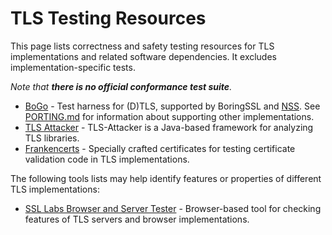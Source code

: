 # TLS Testing Resources

This page lists correctness and safety testing resources for TLS implementations and related software dependencies. It excludes implementation-specific tests.

*Note that **there is no official conformance test suite**.*

* [BoGo](https://github.com/google/boringssl/tree/master/ssl/test) - Test harness for (D)TLS, supported by BoringSSL and [NSS](https://wiki.mozilla.org/NSS/BoGo_Tests). See [PORTING.md](https://github.com/google/boringssl/blob/master/ssl/test/PORTING.md) for information about supporting other implementations.
* [TLS Attacker](https://github.com/RUB-NDS/TLS-Attacker) - TLS-Attacker is a Java-based framework for analyzing TLS libraries.
* [Frankencerts](https://github.com/sumanj/frankencert) - Specially crafted certificates for testing certificate validation code in TLS implementations.

The following tools lists may help identify features or properties of different TLS implementations:

* [SSL Labs Browser and Server Tester](https://www.ssllabs.com) - Browser-based tool for checking features of TLS servers and browser implementations.
